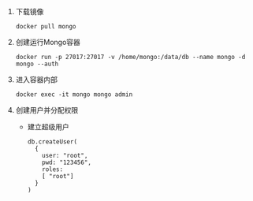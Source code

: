 1. 下载镜像

   ```shell
   docker pull mongo
   ```

2. 创建运行Mongo容器

   ```shell
   docker run -p 27017:27017 -v /home/mongo:/data/db --name mongo -d mongo --auth
   ```

3. 进入容器内部

   ```shell
   docker exec -it mongo mongo admin
   ```

4. 创建用户并分配权限

   - 建立超级用户

     ```shell
     db.createUser(
       {
         user: "root",
         pwd: "123456",
         roles:
         [ "root"]
       }
     )
     ```

     